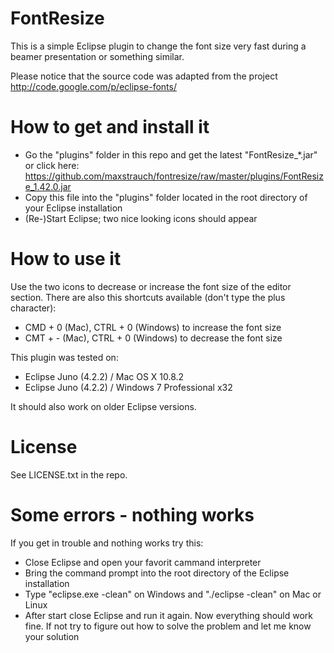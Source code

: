 FontResize
==========

This is a simple Eclipse plugin to change the font size very fast during a beamer
presentation or something similar.

Please notice that the source code was adapted from the project http://code.google.com/p/eclipse-fonts/

# How to get and install it

* Go the "plugins" folder in this repo and get the latest "FontResize_*.jar" or click here: https://github.com/maxstrauch/fontresize/raw/master/plugins/FontResize_1.42.0.jar
* Copy this file into the "plugins" folder located in the root directory of your Eclipse installation
* (Re-)Start Eclipse; two nice looking icons should appear

# How to use it

Use the two icons to decrease or increase the font size of the editor section. There are also this
shortcuts available (don't type the plus character):

* CMD + 0 (Mac), CTRL + 0 (Windows) to increase the font size
* CMT + - (Mac), CTRL + 0 (Windows) to decrease the font size

This plugin was tested on:
* Eclipse Juno (4.2.2) / Mac OS X 10.8.2
* Eclipse Juno (4.2.2) / Windows 7 Professional x32

It should also work on older Eclipse versions.

# License

See LICENSE.txt in the repo.

# Some errors - nothing works

If you get in trouble and nothing works try this:
* Close Eclipse and open your favorit cammand interpreter
* Bring the command prompt into the root directory of the Eclipse installation
* Type "eclipse.exe -clean" on Windows and "./eclipse -clean" on Mac or Linux
* After start close Eclipse and run it again. Now everything should work fine. If not try to figure out how to solve the problem and let me know your solution
